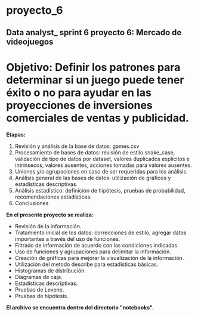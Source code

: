 # proyecto_6
 ## **Data analyst_ sprint 6 proyecto 6: Mercado de videojuegos**

 # **Objetivo:** Definir los patrones para determinar si un juego puede tener éxito o no para ayudar en las proyecciones de inversiones comerciales de ventas y publicidad.

 **Etapas:**

1.  Revisión y análisis de la base de datos: games.csv
2.  Procesamiento de bases de datos: revisión de estilo snake_case, validación de tipo de datos por dataset, valores duplicados explícitos e intrínsecos, valores ausentes, acciones tomadas para valores ausentes.
3.  Uniones y/o agrupaciones en caso de ser requeridas para los análisis.
4. Análisis general de las bases de datos: utilización de gráficos y estadísticas descriptivas.
5. Análisis estadístico: definición de hipótesis, pruebas de probabilidad, recomendaciones estadísticas.
6. Conclusiones

**En el presente proyecto se realiza:**

- Revisión de la información. 
- Tratamiento inicial de los datos: correcciones de estilo, agregar datos importantes a través del uso de funciones. 
- Filtrado de información de acuerdo con las condiciones indicadas. 
- Uso de funciones y agrupaciones para delimitar la información. 
- Creación de gráficas para mejorar la visualización de la información. 
- Utilización del metodo describe para estadísticas básicas. 
- Histogramas de distribución. 
- Diagramas de caja. 
- Estadísticas descriptivas. 
- Pruebas de Levene. 
- Pruebas de hipótesis.

**El archivo se encuentra dentro del directorio "notebooks".**

